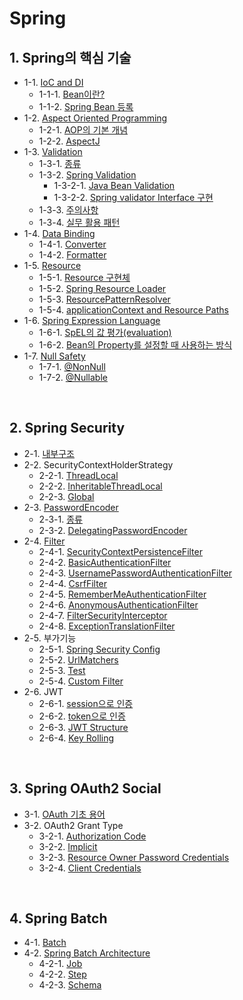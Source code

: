 # Spring



## 1. Spring의 핵심 기술

- 1-1. [IoC and DI](https://github.com/gimhanul/TIL/blob/master/Spring/core/IoC%20and%20DI/IoC%20and%20DI.md)
    - 1-1-1. [Bean이란?](https://github.com/gimhanul/TIL/blob/master/Spring/core/IoC%20and%20DI/Bean/Bean.md)
    - 1-1-2. [Spring Bean 등록](https://github.com/gimhanul/TIL/blob/master/Spring/core/IoC%20and%20DI/Bean/spring%20bean%20%EB%93%B1%EB%A1%9D.md)
- 1-2. [Aspect Oriented Programming](https://github.com/gimhanul/TIL/blob/master/Spring/core/Aspect%20Oriented%20Programming/Aspect%20Oriented%20Programming.md)
    - 1-2-1. [AOP의 기본 개념](https://github.com/gimhanul/TIL/blob/master/Spring/core/Aspect%20Oriented%20Programming/AOP%EC%9D%98%20%EA%B8%B0%EB%B3%B8%20%EA%B0%9C%EB%85%90.md)
    - 1-2-2. [AspectJ](https://github.com/gimhanul/TIL/blob/master/Spring/core/Aspect%20Oriented%20Programming/AspectJ.md)
- 1-3. [Validation](https://github.com/gimhanul/TIL/blob/master/Spring/core/Validation/validation.md)
    - 1-3-1. [종류](https://github.com/gimhanul/TIL/blob/master/Spring/core/Validation/%EC%A2%85%EB%A5%98.md)
    - 1-3-2. [Spring Validation](https://github.com/gimhanul/TIL/blob/master/Spring/core/Validation/spring%EC%9D%98%20validation/spring%EC%9D%98%20validation.md)
        - 1-3-2-1. [Java Bean Validation](https://github.com/gimhanul/TIL/blob/master/Spring/core/Validation/spring%EC%9D%98%20validation/Java%20Bean%20Validation.md)
        - 1-3-2-2. [Spring validator Interface 구현](https://github.com/gimhanul/TIL/blob/master/Spring/core/Validation/spring%EC%9D%98%20validation/spring%20validator%20interface%20%EA%B5%AC%ED%98%84.md)
    - 1-3-3. [주의사항](https://github.com/gimhanul/TIL/blob/master/Spring/core/Validation/%EC%A3%BC%EC%9D%98%EC%82%AC%ED%95%AD.md)
    - 1-3-4. [실무 활용 패턴](https://github.com/gimhanul/TIL/blob/master/Spring/core/Validation/%EC%8B%A4%EB%AC%B4%ED%99%9C%EC%9A%A9%ED%8C%A8%ED%84%B4.md)
- 1-4. [Data Binding](https://github.com/gimhanul/TIL/blob/master/Spring/core/Data%20Binding/Data%20Binding.md)
    - 1-4-1. [Converter](https://github.com/gimhanul/TIL/blob/master/Spring/core/Data%20Binding/converter.md)
    - 1-4-2. [Formatter](https://github.com/gimhanul/TIL/blob/master/Spring/core/Data%20Binding/formatter.md)
- 1-5. [Resource](https://github.com/gimhanul/TIL/blob/master/Spring/core/Resource/resource.md)
    - 1-5-1. [Resource 구현체](https://github.com/gimhanul/TIL/blob/master/Spring/core/Resource/resource%20%EA%B5%AC%ED%98%84%EC%B2%B4.md)
    - 1-5-2. [Spring Resource Loader](https://github.com/gimhanul/TIL/blob/master/Spring/core/Resource/Spring%20ResourceLoader.md)
    - 1-5-3. [ResourcePatternResolver](https://github.com/gimhanul/TIL/blob/master/Spring/core/Resource/ResourcePatternResolver.md)
    - 1-5-4. [applicationContext and Resource Paths](https://github.com/gimhanul/TIL/blob/master/Spring/core/Resource/ApplicationContexts%20and%20Resource%20Paths.md)
- 1-6. [Spring Expression Language](https://github.com/gimhanul/TIL/blob/master/Spring/core/SpEL/SpEL.md)
    - 1-6-1. [SpEL의 값 평가(evaluation)](https://github.com/gimhanul/TIL/blob/master/Spring/core/SpEL/SpLE%EC%9D%98%20%EA%B0%92%20%ED%8F%89%EA%B0%80.md)
    - 1-6-2. [Bean의 Property를 설정할 때 사용하는 방식](https://github.com/gimhanul/TIL/blob/master/Spring/core/SpEL/Bean%EC%9D%98%20Property%EB%A5%BC%20%EC%84%A4%EC%A0%95%ED%95%A0%20%EB%95%8C%20%EC%82%AC%EC%9A%A9%ED%95%98%EB%8A%94%20%EB%B0%A9%EC%8B%9D.md)
- 1-7. [Null Safety](https://github.com/gimhanul/TIL/blob/master/Spring/core/Null%20Safety/Null%20Safety.md)
    - 1-7-1. [@NonNull](https://github.com/gimhanul/TIL/blob/master/Spring/core/Null%20Safety/%40NonNull.md)
    - 1-7-2. [@Nullable](https://github.com/gimhanul/TIL/blob/master/Spring/core/Null%20Safety/%40Nullable.md)

<br>

## 2. Spring Security

- 2-1. [내부구조](https://github.com/gimhanul/TIL/blob/master/Spring/Security/%EB%82%B4%EB%B6%80%EA%B5%AC%EC%A1%B0.md)
- 2-2. SecurityContextHolderStrategy
    - 2-2-1. [ThreadLocal](https://github.com/gimhanul/TIL/blob/master/Spring/Security/SecurityContextHolderStrategy/ThreadLocal.md)
    - 2-2-2. [InheritableThreadLocal](https://github.com/gimhanul/TIL/blob/master/Spring/Security/SecurityContextHolderStrategy/InheritableThreadLocal.md)
    - 2-2-3. [Global](https://github.com/gimhanul/TIL/blob/master/Spring/Security/SecurityContextHolderStrategy/Global.md)
- 2-3. [PasswordEncoder](https://github.com/gimhanul/TIL/tree/master/Spring/Security/PasswordEncoder/PasswordEncoder.md)
    - 2-3-1. [종류](https://github.com/gimhanul/TIL/blob/master/Spring/Security/PasswordEncoder/PasswordEncoder.md)
    - 2-3-2. [DelegatingPasswordEncoder](https://github.com/gimhanul/TIL/blob/master/Spring/Security/PasswordEncoder/DelegatingPasswordEncoder.md)
- 2-4. [Filter](https://github.com/gimhanul/TIL/blob/master/Spring/Security/Filter/Filter.md)
    - 2-4-1. [SecurityContextPersistenceFilter](https://github.com/gimhanul/TIL/blob/master/Spring/Security/Filter/SecurityContextPersistenceFilter.md)
    - 2-4-2. [BasicAuthenticationFilter](https://github.com/gimhanul/TIL/blob/master/Spring/Security/Filter/BasicAuthenticationFilter.md)
    - 2-4-3. [UsernamePasswordAuthenticationFilter](https://github.com/gimhanul/TIL/blob/master/Spring/Security/Filter/UsernamePasswordAuthenticationFilter.md)
    - 2-4-4. [CsrfFilter](https://github.com/gimhanul/TIL/blob/master/Spring/Security/Filter/CsrfFilter.md)
    - 2-4-5. [RememberMeAuthenticationFilter](https://github.com/gimhanul/TIL/blob/master/Spring/Security/Filter/RememberMeAuthenticationFilter.md)
    - 2-4-6. [AnonymousAuthenticationFilter](https://github.com/gimhanul/TIL/blob/master/Spring/Security/Filter/AnonymousAuthenticationFilter.md)
    - 2-4-7. [FilterSecurityInterceptor](https://github.com/gimhanul/TIL/blob/master/Spring/Security/Filter/FilterSecurityInterceptor.md)
    - 2-4-8. [ExceptionTranslationFilter](https://github.com/gimhanul/TIL/blob/master/Spring/Security/Filter/ExceptionTranslationFilter.md)
- 2-5. 부가기능
    - 2-5-1. [Spring Security Config](https://github.com/gimhanul/TIL/tree/master/Spring/Security/add-ons/Config.md)
    - 2-5-2. [UrlMatchers](https://github.com/gimhanul/TIL/tree/master/Spring/Security/add-ons/UrlMatchers.md)
    - 2-5-3. [Test](https://github.com/gimhanul/TIL/tree/master/Spring/Security/add-ons/Test.md)
    - 2-5-4. [Custom Filter](https://github.com/gimhanul/TIL/tree/master/Spring/Security/add-ons/CustomFilter.md)
- 2-6. JWT
    - 2-6-1. [session으로 인증](https://github.com/gimhanul/TIL/tree/master/Spring/Security/JWT/session.md)
    - 2-6-2. [token으로 인증](https://github.com/gimhanul/TIL/tree/master/Spring/Security/JWT/token.md)
    - 2-6-3. [JWT Structure](https://github.com/gimhanul/TIL/tree/master/Spring/Security/JWT/JWTStructure.md)
    - 2-6-4. [Key Rolling](https://github.com/gimhanul/TIL/tree/master/Spring/Security/JWT/KeyRolling.md)

<br>

## 3. Spring OAuth2 Social

- 3-1. [OAuth 기초 용어](https://github.com/gimhanul/TIL/blob/master/Spring/OAuth2/%EC%9A%A9%EC%96%B4.md)
- 3-2. OAuth2 Grant Type
    - 3-2-1. [Authorization Code](https://github.com/gimhanul/TIL/tree/master/Spring/OAuth2/grantType/AuthorizationCode.md)
    - 3-2-2. [Implicit](https://github.com/gimhanul/TIL/tree/master/Spring/OAuth2/grantType/Implicit.md)
    - 3-2-3. [Resource Owner Password Credentials](https://github.com/gimhanul/TIL/tree/master/Spring/OAuth2/grantType/ResourceOwnerPasswordCredentials.md)
    - 3-2-4. [Client Credentials](https://github.com/gimhanul/TIL/tree/master/Spring/OAuth2/grantType/ClientCredentials.md)

<br>

## 4. Spring Batch

- 4-1. [Batch](https://github.com/gimhanul/TIL/tree/master/Spring/Batch/batch.md)
- 4-2. [Spring Batch Architecture]()
    - 4-2-1. [Job](https://github.com/gimhanul/TIL/tree/master/Spring/Batch/job.md)
    - 4-2-2. [Step](https://github.com/gimhanul/TIL/tree/master/Spring/Batch/step.md)
    - 4-2-3. [Schema](https://github.com/gimhanul/TIL/tree/master/Spring/Batch/schema.md)

